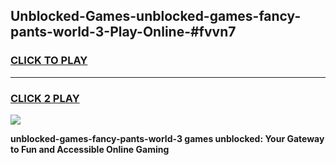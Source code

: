 
## Unblocked-Games-unblocked-games-fancy-pants-world-3-Play-Online-#fvvn7
<h3>
<a href="https://premium.freeplayer.one?title=unblocked-games-fancy-pants-world-3&ref=27F">CLICK TO PLAY</a></h3>
<hr>

<h3>
<a href="https://premium.freeplayer.one?title=unblocked-games-fancy-pants-world-3&ref=27F">CLICK 2 PLAY</a>
  
</h3>

<a href="https://premium.freeplayer.one?title=unblocked-games-fancy-pants-world-3&ref=27F"><img src="https://clearcache.store/games.png"></a>


**unblocked-games-fancy-pants-world-3 games unblocked: Your Gateway to Fun and Accessible Online Gaming**
